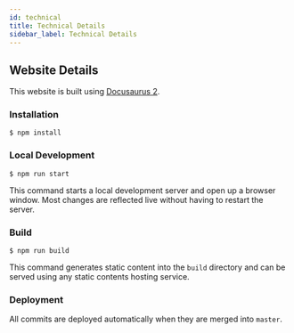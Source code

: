 ```yaml
---
id: technical
title: Technical Details
sidebar_label: Technical Details
---
```


## Website Details

This website is built using [Docusaurus 2](https://v2.docusaurus.io/).

### Installation

```
$ npm install
```

### Local Development

```
$ npm run start
```

This command starts a local development server and open up a browser window. Most changes are reflected live without having to restart the server.

### Build

```
$ npm run build
```

This command generates static content into the `build` directory and can be served using any static contents hosting service.

### Deployment

All commits are deployed automatically when they are merged into `master`.
